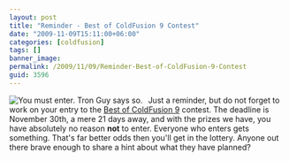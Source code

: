 ```yaml
---
layout: post
title: "Reminder - Best of ColdFusion 9 Contest"
date: "2009-11-09T15:11:00+06:00"
categories: [coldfusion]
tags: []
banner_image: 
permalink: /2009/11/09/Reminder-Best-of-ColdFusion-9-Contest
guid: 3596
---
```


<img src="https://static.raymondcamden.com/images/cfjedi/bestcfcontest1.jpg" title="You must enter. Tron Guy says so." align="left" style="margin-right:10px">
Just a reminder, but do not forget to work on your entry to the <a href="http://www.raymondcamden.com/index.cfm/2009/10/23/Announcement-Best-of-ColdFusion-9-Contest">Best of ColdFusion 9</a> contest. The deadline is November 30th, a mere 21 days away, and with the prizes we have, you have absolutely no reason <b>not</b> to enter. Everyone who enters gets something. That's far better odds then you'll get in the lottery. Anyone out there brave enough to share a hint about what they have planned?

<br clear="left">